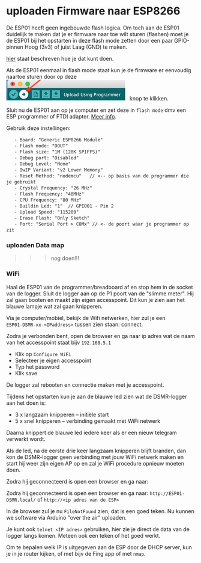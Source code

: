 # uploaden Firmware naar ESP8266

De ESP01 heeft geen ingebouwde flash logica. Om toch aan de ESP01 duidelijk te maken
dat je er firmware naar toe wilt sturen (flashen) moet je de ESP01 bij het opstarten 
in deze flash mode zetten door een paar GPIO-pinnen Hoog (3v3) of juist Laag (GND)
te maken.

[hier](ESP01FlashMode.md) staat beschreven hoe je dat kunt doen.

Als de ESP01 eenmaal in flash mode staat kun je de firmware er eenvoudig naartoe sturen door
op deze &nbsp; ![](img/ArduinoCompileAndUpload.png) &nbsp; knop te klikken.


Sluit nu de ESP01 aan op je computer en zet deze in `flash mode` dmv een ESP programmer 
of FTDI adapter. [Meer info]().


Gebruik deze instellingen:

```
   - Board: "Generic ESP8266 Module"
   - Flash mode: "DOUT"
   - Flash size: "1M (128K SPIFFS)"
   - Debug port: "Disabled"
   - Debug Level: "None"
   - IwIP Variant: "v2 Lower Memory"
   - Reset Method: "nodemcu"   // <-- op basis van de programmer die je gebruikt
   - Crystal Frequency: "26 MHz"
   - Flash Frequency: "40MHz"
   - CPU Frequency: "80 MHz"
   - Buildin Led: "1"  // GPIO01 - Pin 2
   - Upload Speed: "115200"
   - Erase Flash: "Only Sketch"
   - Port: "Serial Port > COMx" // <- de poort waar je programmer op zit
```

### uploaden Data map

>>> nog doen!!!

### WiFi

Haal de ESP01 van de programmer/breadboard af en stop hem in de socket van de logger.
Sluit de logger aan op de P1 poort van de "slimme meter". Hij zal gaan booten en maakt 
zijn eigen accesspoint. Dit kun je zien aan het blauwe lampje wat zal gaan knipperen.

Via je computer/mobiel, bekijk de Wifi netwerken, hier zul je een 
`ESP01‑DSMR‑xx‑<IPaddress>` tussen zien staan: connect.

Zodra je verbonden bent, open de browser en ga naar ip adres wat de naam van het 
accesspoint staat bijv `192.168.5.1`

- Klik op `Configure WiFi`
- Selecteer je eigen accesspoint
- Typ het password
- Klik save

De logger zal rebooten en connectie maken met je accesspoint.

Tijdens het opstarten kun je aan de blauwe led zien wat de DSMR-logger aan het doen is:

- 3 x langzaam knipperen – initiële start
- 5 x snel knipperen – verbinding gemaakt met WiFi netwerk

Daarna knippert de blauwe led iedere keer als er een nieuw telegram verwerkt wordt.

Als de led, na de eerste drie keer langzaam knipperen blijft branden, dan kon de 
DSMR-logger geen verbinding met jouw WiFi netwerk maken en start hij weer zijn eigen 
AP op en zal je WiFi procedure opnieuw moeten doen.

Zodra hij geconnecteerd is open een browser en ga naar:

Zodra hij geconnecteerd is open een browser en ga naar:
`http://ESP01-DSMR.local/` of `http://<ip adres van de ESP>`

In de browser zul je nu `FileNotFound` zien, dat is een goed teken. Nu kunnen we 
software via Arduino "over the air" uploaden.

Je kunt ook `telnet <IP adres>` gebruiken, hier zie je direct de data van de logger 
langs komen. Meteen ook een teken of het goed werkt.

Om te bepalen welk IP is uitgegeven aan de ESP door de DHCP server, kun je in je router 
kijken, of met bijv de Fing app of met `nmap`.





